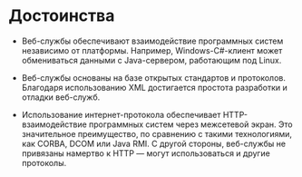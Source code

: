 # Достоинства
* Веб-службы обеспечивают взаимодействие программных систем независимо от платформы. Например, Windows-C#-клиент может обмениваться данными с Java-сервером, работающим под Linux.


* Веб-службы основаны на базе открытых стандартов и протоколов. Благодаря использованию XML достигается простота разработки и отладки веб-служб.

* Использование интернет-протокола обеспечивает HTTP-взаимодействие программных систем через межсетевой экран. Это значительное преимущество, по сравнению с такими технологиями, как CORBA, DCOM или Java RMI. С другой стороны, веб-службы не привязаны намертво к HTTP — могут использоваться и другие протоколы.
